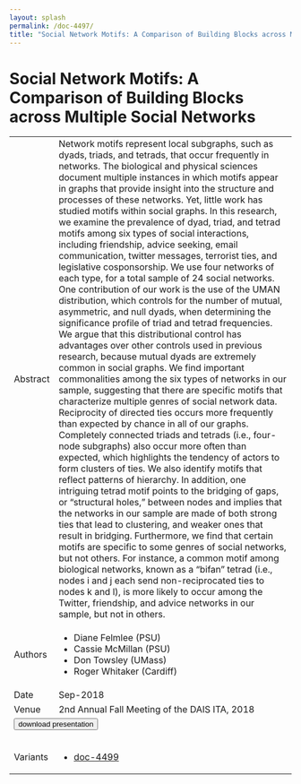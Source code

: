 ```yaml
---
layout: splash
permalink: /doc-4497/
title: "Social Network Motifs: A Comparison of Building Blocks across Multiple Social Networks"
---
```


# Social Network Motifs: A Comparison of Building Blocks across Multiple Social Networks

<table>
    <tbody>
    <tr>
        <td>Abstract</td>
        <td>Network motifs represent local subgraphs, such as dyads, triads, and tetrads, that occur frequently in networks. The biological and physical sciences document multiple instances in which motifs appear in graphs that provide insight into the structure and processes of these networks. Yet, little work has studied motifs within social graphs. In this research, we examine the prevalence of dyad, triad, and tetrad motifs among six types of social interactions, including friendship, advice seeking, email communication, twitter messages, terrorist ties, and legislative cosponsorship. We use four networks of each type, for a total sample of 24 social networks. One contribution of our work is the use of the UMAN distribution, which controls for the number of mutual, asymmetric, and null dyads, when determining the significance profile of triad and tetrad frequencies. We argue that this distributional control has advantages over other controls used in previous research, because mutual dyads are extremely common in social graphs. We find important commonalities among the six types of networks in our sample, suggesting that there are specific motifs that characterize multiple genres of social network data. Reciprocity of directed ties occurs more frequently than expected by chance in all of our graphs. Completely connected triads and tetrads (i.e., four-node subgraphs) also occur more often than expected, which highlights the tendency of actors to form clusters of ties. We also identify motifs that reflect patterns of hierarchy. In addition, one intriguing tetrad motif points to the bridging of gaps, or “structural holes,” between nodes and implies that the networks in our sample are made of both strong ties that lead to clustering, and weaker ones that result in bridging. Furthermore, we find that certain motifs are specific to some genres of social networks, but not others. For instance, a common motif among biological networks, known as a “bifan” tetrad (i.e., nodes i and j each send non-reciprocated ties to nodes k and l), is more likely to occur among the Twitter, friendship, and advice networks in our sample, but not in others.</td>
    </tr>
    <tr>
        <td>Authors</td>
        <td>
            <ul>
                <li>Diane Felmlee (PSU)</li>
                <li>Cassie McMillan (PSU)</li>
                <li>Don Towsley (UMass)</li>
                <li>Roger Whitaker (Cardiff)</li>
            </ul>
        </td>
    </tr>
    <tr>
        <td>Date</td>
        <td>Sep-2018</td>
    </tr>
    <tr>
        <td>Venue</td>
        <td>2nd Annual Fall Meeting of the DAIS ITA, 2018</td>
    </tr>
        <tr>
            <td colspan="2">
                <form method="get" action="https://dais-ita.org/sites/default/files/2447_slides.pdf">
                    <button type="submit">download presentation</button>
                </form>
            </td>
        </tr>
        <tr>
            <td>Variants</td>
            <td>
                <ul>
                    <li><a href="${varId}">doc-4499</a></li>
                </ul>
            </td>
        </tr>
    </tbody>
</table>

